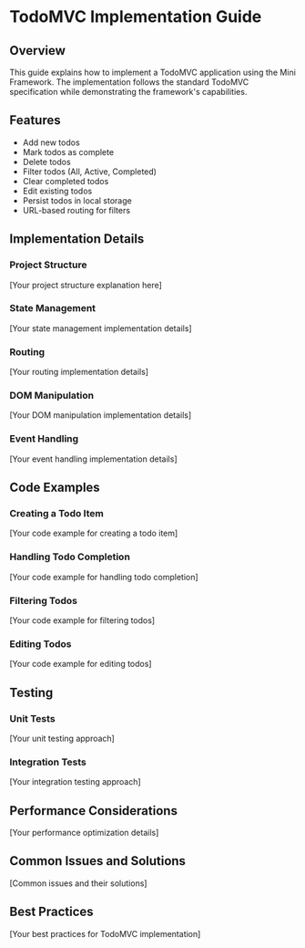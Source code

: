 # TodoMVC Implementation Guide

## Overview

This guide explains how to implement a TodoMVC application using the Mini Framework. The implementation follows the standard TodoMVC specification while demonstrating the framework's capabilities.

## Features

- Add new todos
- Mark todos as complete
- Delete todos
- Filter todos (All, Active, Completed)
- Clear completed todos
- Edit existing todos
- Persist todos in local storage
- URL-based routing for filters

## Implementation Details

### Project Structure
[Your project structure explanation here]

### State Management
[Your state management implementation details]

### Routing
[Your routing implementation details]

### DOM Manipulation
[Your DOM manipulation implementation details]

### Event Handling
[Your event handling implementation details]

## Code Examples

### Creating a Todo Item
[Your code example for creating a todo item]

### Handling Todo Completion
[Your code example for handling todo completion]

### Filtering Todos
[Your code example for filtering todos]

### Editing Todos
[Your code example for editing todos]

## Testing

### Unit Tests
[Your unit testing approach]

### Integration Tests
[Your integration testing approach]

## Performance Considerations

[Your performance optimization details]

## Common Issues and Solutions

[Common issues and their solutions]

## Best Practices

[Your best practices for TodoMVC implementation] 